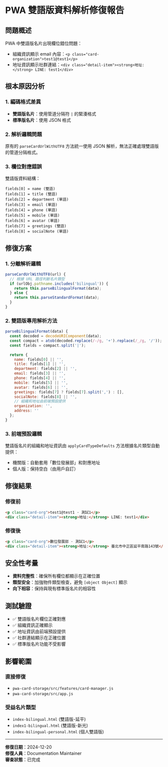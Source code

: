 # PWA 雙語版資料解析修復報告

## 問題概述

PWA 中雙語版名片出現欄位錯位問題：
- 組織資訊顯示 email 內容：`<p class="card-organization">test1@test1</p>`
- 地址資訊顯示社群連結：`<div class="detail-item"><strong>地址:</strong> LINE: test1</div>`

## 根本原因分析

### 1. 編碼格式差異
- **雙語版名片**：使用管道分隔符 `|` 的緊湊格式
- **標準版名片**：使用 JSON 格式

### 2. 解析邏輯問題
原有的 `parseCardUrlWithUTF8` 方法統一使用 JSON 解析，無法正確處理雙語版的管道分隔格式。

### 3. 欄位對應錯誤
雙語版資料結構：
```
fields[0] = name (雙語)
fields[1] = title (雙語)  
fields[2] = department (單語)
fields[3] = email (單語)
fields[4] = phone (單語)
fields[5] = mobile (單語)
fields[6] = avatar (單語)
fields[7] = greetings (雙語)
fields[8] = socialNote (單語)
```

## 修復方案

### 1. 分離解析邏輯
```javascript
parseCardUrlWithUTF8(url) {
  // 根據 URL 路徑判斷名片類型
  if (urlObj.pathname.includes('bilingual')) {
    return this.parseBilingualFormat(data);
  } else {
    return this.parseStandardFormat(data);
  }
}
```

### 2. 雙語版專用解析方法
```javascript
parseBilingualFormat(data) {
  const decoded = decodeURIComponent(data);
  const compact = atob(decoded.replace(/-/g, '+').replace(/_/g, '/'));
  const fields = compact.split('|');
  
  return {
    name: fields[0] || '',
    title: fields[1] || '',
    department: fields[2] || '',
    email: fields[3] || '',
    phone: fields[4] || '',
    mobile: fields[5] || '',
    avatar: fields[6] || '',
    greetings: fields[7] ? fields[7].split(',') : [],
    socialNote: fields[8] || '',
    // 組織和地址由前端預設提供
    organization: '',
    address: ''
  };
}
```

### 3. 前端預設邏輯
雙語版名片的組織和地址資訊由 `applyCardTypeDefaults` 方法根據名片類型自動提供：
- 機關版：自動套用「數位發展部」和對應地址
- 個人版：保持空白（由用戶自訂）

## 修復結果

### 修復前
```html
<p class="card-org">test1@test1 · 測試1</p>
<div class="detail-item"><strong>地址:</strong> LINE: test1</div>
```

### 修復後
```html
<p class="card-org">數位發展部 · 測試1</p>
<div class="detail-item"><strong>地址:</strong> 臺北市中正區延平南路143號</div>
```

## 安全性考量

- **資料完整性**：確保所有欄位都顯示在正確位置
- **類型安全**：加強物件類型檢查，避免 `[object Object]` 顯示
- **向下相容**：保持與現有標準版名片的相容性

## 測試驗證

- ✅ 雙語版名片欄位正確對應
- ✅ 組織資訊正確顯示
- ✅ 地址資訊由前端預設提供
- ✅ 社群連結顯示在正確位置
- ✅ 標準版名片功能不受影響

## 影響範圍

### 直接修復
- `pwa-card-storage/src/features/card-manager.js`
- `pwa-card-storage/src/app.js`

### 受益名片類型
- `index-bilingual.html` (雙語版-延平)
- `index1-bilingual.html` (雙語版-新光)
- `index-bilingual-personal.html` (個人雙語版)

---
**修復日期**：2024-12-20  
**修復人員**：Documentation Maintainer  
**審查狀態**：已完成